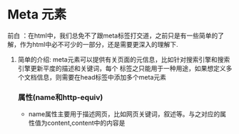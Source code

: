 #  Meta 元素

前白 ：在html中，我们总免不了跟meta标签打交道，之前只是有一些简单的了解，作为html中必不可少的一部分，还是需要更深入的理解下.

1. 简单的介绍: meta元素可以提供有关页面的元信息，比如针对搜索引擎和搜索引擎更新平度的描述和关键词，每个<meta> 标签之只能用于一种用途，如果想定义多个文档信息，则需要在head标签中添加多个meta元素

   ### 属性(name和http-equiv)

   -  name属性主要用于描述网页，比如网页关键词，叙述等。与之对应的属 性值为content,content中的内容是